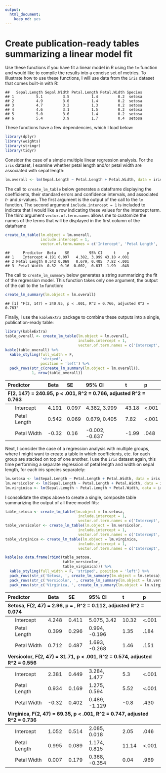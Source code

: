 ```yaml
---
output:
  html_document:
    keep_md: yes
---
```




# Create publication-ready tables summarizing a linear model fit

Use these functions if you have fit a linear model in R using the `lm` function and would like to compile the results into a concise set of metrics. To illustrate how to use these functions, I will use data from the `iris` dataset that comes built-in with R:


```
##   Sepal.Length Sepal.Width Petal.Length Petal.Width Species
## 1          5.1         3.5          1.4         0.2  setosa
## 2          4.9         3.0          1.4         0.2  setosa
## 3          4.7         3.2          1.3         0.2  setosa
## 4          4.6         3.1          1.5         0.2  setosa
## 5          5.0         3.6          1.4         0.2  setosa
## 6          5.4         3.9          1.7         0.4  setosa
```

These functions have a few dependencies, which I load below:


```r
library(dplyr)
library(weights)
library(stringr)
library(tidyr)
```

Consider the case of a simple multiple linear regression analysis. For the `iris` dataset, I examine whether petal length and/or petal width are associated with sepal length:


```r
lm.overall <- lm(Sepal.Length ~ Petal.Length + Petal.Width, data = iris)
```

The call to `create_lm_table` below generates a dataframe displaying the coefficients, their standard errors and confidence intervals, and associated *t*- and *p*-values. The first argument is the output of the call to the `lm` function. The second argument `include.intercept = 1` is included to indicate that I would like a row indicating these values for the intercept term. The third argument `vector.of.term.names` allows me to customize the names of the terms that will be displayed in the first column of the dataframe


```r
create_lm_table(lm.object = lm.overall, 
                include.intercept = 1, 
                vector.of.term.names = c('Intercept', 'Petal Length', 'Petal Width'))
```

```
##      Predictor  Beta    SE         95% CI     t     p
## 1    Intercept 4.191 0.097   4.382, 3.999 43.18 <.001
## 2 Petal Length 0.542 0.069   0.679, 0.405  7.82 <.001
## 3  Petal Width -0.32  0.16 -0.002, -0.637 -1.99  .048
```

The call to `create_lm_summary` below generates a string summarizing the fit of the regression model. This function takes only one argument, the output of the call to the `lm` function: 


```r
create_lm_summary(lm.object = lm.overall)
```

```
## [1] "F(2, 147) = 240.95, p < .001, R^2 = 0.766, adjusted R^2 = 0.763"
```

Finally, I use the `kableExtra` package to combine these outputs into a single, publication-ready table:


```r
library(kableExtra)
table_overall <- create_lm_table(lm.object = lm.overall, 
                                 include.intercept = 1, 
                                 vector.of.term.names = c('Intercept', 'Petal Length', 'Petal Width'))
kable(table_overall) %>%
  kable_styling(full_width = F,
                'striped',
                position = 'left') %>%
  pack_rows(str_c(create_lm_summary(lm.object = lm.overall)),
            1, nrow(table_overall))
```

<table class="table table-striped" style="width: auto !important; ">
 <thead>
  <tr>
   <th style="text-align:left;"> Predictor </th>
   <th style="text-align:left;"> Beta </th>
   <th style="text-align:left;"> SE </th>
   <th style="text-align:left;"> 95% CI </th>
   <th style="text-align:left;"> t </th>
   <th style="text-align:left;"> p </th>
  </tr>
 </thead>
<tbody>
  <tr grouplength="3"><td colspan="6" style="border-bottom: 1px solid;"><strong>F(2, 147) = 240.95, p &lt; .001, R^2 = 0.766, adjusted R^2 = 0.763</strong></td></tr>
<tr>
   <td style="text-align:left; padding-left: 2em;" indentlevel="1"> Intercept </td>
   <td style="text-align:left;"> 4.191 </td>
   <td style="text-align:left;"> 0.097 </td>
   <td style="text-align:left;"> 4.382, 3.999 </td>
   <td style="text-align:left;"> 43.18 </td>
   <td style="text-align:left;"> &lt;.001 </td>
  </tr>
  <tr>
   <td style="text-align:left; padding-left: 2em;" indentlevel="1"> Petal Length </td>
   <td style="text-align:left;"> 0.542 </td>
   <td style="text-align:left;"> 0.069 </td>
   <td style="text-align:left;"> 0.679, 0.405 </td>
   <td style="text-align:left;"> 7.82 </td>
   <td style="text-align:left;"> &lt;.001 </td>
  </tr>
  <tr>
   <td style="text-align:left; padding-left: 2em;" indentlevel="1"> Petal Width </td>
   <td style="text-align:left;"> -0.32 </td>
   <td style="text-align:left;"> 0.16 </td>
   <td style="text-align:left;"> -0.002, -0.637 </td>
   <td style="text-align:left;"> -1.99 </td>
   <td style="text-align:left;"> .048 </td>
  </tr>
</tbody>
</table>

Next, I consider the case of a regression analysis with multiple groups, where I might want to create a table in which coefficients, etc. for each group are stacked on top of one another. I use the `iris` dataset again, this time performing a separate regression of petal length and width on sepal length, for each iris species separately:


```r
lm.setosa <- lm(Sepal.Length ~ Petal.Length + Petal.Width, data = iris %>% filter(Species == 'setosa'))
lm.versicolor <- lm(Sepal.Length ~ Petal.Length + Petal.Width, data = iris %>% filter(Species == 'versicolor'))
lm.virginica <- lm(Sepal.Length ~ Petal.Length + Petal.Width, data = iris %>% filter(Species == 'virginica'))
```

I consolidate the steps above to create a single, composite table summarizing the output of all three model fits:


```r
table_setosa <- create_lm_table(lm.object = lm.setosa, 
                                 include.intercept = 1, 
                                 vector.of.term.names = c('Intercept', 'Petal Length', 'Petal Width'))
table_versicolor <- create_lm_table(lm.object = lm.versicolor, 
                                 include.intercept = 1, 
                                 vector.of.term.names = c('Intercept', 'Petal Length', 'Petal Width'))
table_virginica <- create_lm_table(lm.object = lm.virginica, 
                                 include.intercept = 1, 
                                 vector.of.term.names = c('Intercept', 'Petal Length', 'Petal Width'))

kable(as.data.frame(rbind(table_setosa,
                          table_versicolor,
                          table_virginica))) %>%
  kable_styling(full_width = F, 'striped', position = 'left') %>%
  pack_rows(str_c('Setosa, ', create_lm_summary(lm.object = lm.setosa), sep = ''), 1, nrow(table_setosa)) %>%
  pack_rows(str_c('Versicolor, ', create_lm_summary(lm.object = lm.versicolor), sep = ''), nrow(table_setosa)+1, nrow(table_setosa)+nrow(table_versicolor)) %>%
  pack_rows(str_c('Virginica, ', create_lm_summary(lm.object = lm.virginica), sep = ''), nrow(table_setosa)+nrow(table_versicolor)+1, nrow(table_setosa)+nrow(table_versicolor)+nrow(table_virginica))
```

<table class="table table-striped" style="width: auto !important; ">
 <thead>
  <tr>
   <th style="text-align:left;"> Predictor </th>
   <th style="text-align:left;"> Beta </th>
   <th style="text-align:left;"> SE </th>
   <th style="text-align:left;"> 95% CI </th>
   <th style="text-align:left;"> t </th>
   <th style="text-align:left;"> p </th>
  </tr>
 </thead>
<tbody>
  <tr grouplength="3"><td colspan="6" style="border-bottom: 1px solid;"><strong>Setosa, F(2, 47) = 2.96, p = , R^2 = 0.112, adjusted R^2 = 0.074</strong></td></tr>
<tr>
   <td style="text-align:left; padding-left: 2em;" indentlevel="1"> Intercept </td>
   <td style="text-align:left;"> 4.248 </td>
   <td style="text-align:left;"> 0.411 </td>
   <td style="text-align:left;"> 5.075, 3.42 </td>
   <td style="text-align:left;"> 10.32 </td>
   <td style="text-align:left;"> &lt;.001 </td>
  </tr>
  <tr>
   <td style="text-align:left; padding-left: 2em;" indentlevel="1"> Petal Length </td>
   <td style="text-align:left;"> 0.399 </td>
   <td style="text-align:left;"> 0.296 </td>
   <td style="text-align:left;"> 0.994, -0.196 </td>
   <td style="text-align:left;"> 1.35 </td>
   <td style="text-align:left;"> .184 </td>
  </tr>
  <tr>
   <td style="text-align:left; padding-left: 2em;" indentlevel="1"> Petal Width </td>
   <td style="text-align:left;"> 0.712 </td>
   <td style="text-align:left;"> 0.487 </td>
   <td style="text-align:left;"> 1.693, -0.268 </td>
   <td style="text-align:left;"> 1.46 </td>
   <td style="text-align:left;"> .151 </td>
  </tr>
  <tr grouplength="3"><td colspan="6" style="border-bottom: 1px solid;"><strong>Versicolor, F(2, 47) = 31.71, p &lt; .001, R^2 = 0.574, adjusted R^2 = 0.556</strong></td></tr>
<tr>
   <td style="text-align:left; padding-left: 2em;" indentlevel="1"> Intercept </td>
   <td style="text-align:left;"> 2.381 </td>
   <td style="text-align:left;"> 0.449 </td>
   <td style="text-align:left;"> 3.284, 1.477 </td>
   <td style="text-align:left;"> 5.3 </td>
   <td style="text-align:left;"> &lt;.001 </td>
  </tr>
  <tr>
   <td style="text-align:left; padding-left: 2em;" indentlevel="1"> Petal Length </td>
   <td style="text-align:left;"> 0.934 </td>
   <td style="text-align:left;"> 0.169 </td>
   <td style="text-align:left;"> 1.275, 0.594 </td>
   <td style="text-align:left;"> 5.52 </td>
   <td style="text-align:left;"> &lt;.001 </td>
  </tr>
  <tr>
   <td style="text-align:left; padding-left: 2em;" indentlevel="1"> Petal Width </td>
   <td style="text-align:left;"> -0.32 </td>
   <td style="text-align:left;"> 0.402 </td>
   <td style="text-align:left;"> 0.489, -1.129 </td>
   <td style="text-align:left;"> -0.8 </td>
   <td style="text-align:left;"> .430 </td>
  </tr>
  <tr grouplength="3"><td colspan="6" style="border-bottom: 1px solid;"><strong>Virginica, F(2, 47) = 69.35, p &lt; .001, R^2 = 0.747, adjusted R^2 = 0.736</strong></td></tr>
<tr>
   <td style="text-align:left; padding-left: 2em;" indentlevel="1"> Intercept </td>
   <td style="text-align:left;"> 1.052 </td>
   <td style="text-align:left;"> 0.514 </td>
   <td style="text-align:left;"> 2.085, 0.018 </td>
   <td style="text-align:left;"> 2.05 </td>
   <td style="text-align:left;"> .046 </td>
  </tr>
  <tr>
   <td style="text-align:left; padding-left: 2em;" indentlevel="1"> Petal Length </td>
   <td style="text-align:left;"> 0.995 </td>
   <td style="text-align:left;"> 0.089 </td>
   <td style="text-align:left;"> 1.174, 0.815 </td>
   <td style="text-align:left;"> 11.14 </td>
   <td style="text-align:left;"> &lt;.001 </td>
  </tr>
  <tr>
   <td style="text-align:left; padding-left: 2em;" indentlevel="1"> Petal Width </td>
   <td style="text-align:left;"> 0.007 </td>
   <td style="text-align:left;"> 0.179 </td>
   <td style="text-align:left;"> 0.368, -0.354 </td>
   <td style="text-align:left;"> 0.04 </td>
   <td style="text-align:left;"> .969 </td>
  </tr>
</tbody>
</table>
